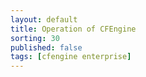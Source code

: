 ```yaml
---
layout: default
title: Operation of CFEngine
sorting: 30
published: false
tags: [cfengine enterprise]
---
```


<!--
Operation and Administration of CFEngine

Note: Assumption for this section is that it contains topics that are key to setup, admin and operation of CFEngine itself, rather than delving too much into using CFEngine to administer the systems under its control

Based in part on rough summary of real world SOW

Summary Topics (some new, some old)
	Post-install configuration (CFEngine specific)
	Mission Portal
	VCS setup
	Groups and users
	RBAC and Mission Portal
	Setting up reports 
	(something about support for reports rather than running reports?)
	E-mail (setup)
	Best Practices
	Scalability
	Regular maintenance of CFEngine(?)
	What ongoing maintenance of CFEngine needs to be considered?
-->
